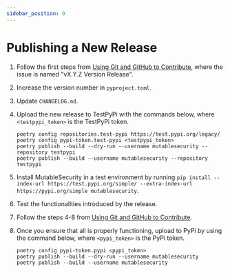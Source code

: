 ```yaml
---
sidebar_position: 9
---
```


# Publishing a New Release

1. Follow the first steps from [Using Git and GitHub to Contribute](Using%20Git%20and%20GitHub%20to%20Contribute), where the issue is named "vX.Y.Z Version Release".
2. Increase the version number in `pyproject.toml`.
3. Update `CHANGELOG.md`.
4. Upload the new release to TestPyPi with the commands below, where `<testpypi_token>` is the TestPyPi token.

    ```
    poetry config repositories.test-pypi https://test.pypi.org/legacy/
    poetry config pypi-token.test-pypi <testpypi_token>
    poetry publish --build --dry-run --username mutablesecurity --repository testpypi
    poetry publish --build --username mutablesecurity --repository testpypi
    ```

5. Install MutableSecurity in a test environment by running `pip install --index-url https://test.pypi.org/simple/ --extra-index-url https://pypi.org/simple mutablesecurity`.
6. Test the functionalities introduced by the release.
7. Follow the steps 4-8 from [Using Git and GitHub to Contribute](Using%20Git%20and%20GitHub%20to%20Contribute).
8. Once you ensure that all is properly functioning, upload to PyPi by using the command below, where `<pypi_token>` is the PyPi token.

    ```
    poetry config pypi-token.pypi <pypi_token>
    poetry publish --build --dry-run --username mutablesecurity
    poetry publish --build --username mutablesecurity
    ```